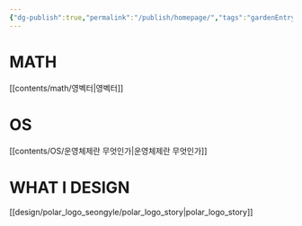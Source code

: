 ```yaml
---
{"dg-publish":true,"permalink":"/publish/homepage/","tags":"gardenEntry"}
---
```



# MATH
[[contents/math/영벡터|영벡터]]

# OS
[[contents/OS/운영체제란 무엇인가|운영체제란 무엇인가]]

# WHAT I DESIGN
[[design/polar_logo_seongyle/polar_logo_story|polar_logo_story]]